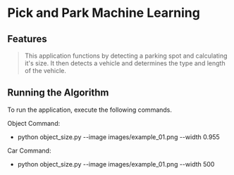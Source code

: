 # Pick and Park Machine Learning 


## Features
> This application functions by detecting a parking spot
> and calculating it's size. It then detects a vehicle 
> and determines the type and length of the vehicle.

## Running the Algorithm
To run the application, execute the following commands.

Object Command:
- python object_size.py --image images/example_01.png --width 0.955

Car Command:
- python object_size.py --image images/example_01.png --width 500
